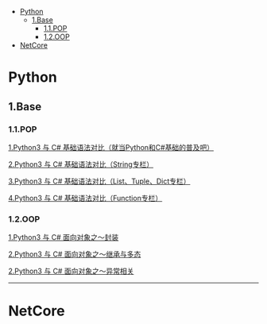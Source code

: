 - [Python](#python)
    - [1.Base](#1base)
        - [1.1.POP](#11pop)
        - [1.2.OOP](#12oop)
- [NetCore](#netcore)

# Python

## 1.Base

### 1.1.POP

<a href="https://www.cnblogs.com/dotnetcrazy/p/9102030.html" target="_blank">1.Python3 与 C# 基础语法对比（就当Python和C#基础的普及吧）</a>

<a href="https://www.cnblogs.com/dotnetcrazy/p/9114691.html" target="_blank">2.Python3 与 C# 基础语法对比（String专栏）</a>

<a href="https://www.cnblogs.com/dotnetcrazy/p/9155310.html" target="_blank">3.Python3 与 C# 基础语法对比（List、Tuple、Dict专栏）</a>

<a href="https://www.cnblogs.com/dotnetcrazy/p/9175950.html" target="_blank">4.Python3 与 C# 基础语法对比（Function专栏）</a>

### 1.2.OOP
<a href="./python/base/oop/1.封装.md" target="_blank">1.Python3 与 C# 面向对象之～封装</a>

<a href="./python/base/oop/2.继承与多态.md" target="_blank">2.Python3 与 C# 面向对象之～继承与多态</a>

<a href="./python/base/oop/3.异常相关.md" target="_blank">2.Python3 与 C# 面向对象之～异常相关</a>

---

# NetCore
